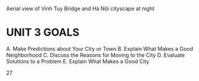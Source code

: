 Aerial view of Vinh Tuy Bridge and Hà Nội cityscape at night

# UNIT 3 GOALS

A. Make Predictions about Your City or Town
B. Explain What Makes a Good Neighborhood
C. Discuss the Reasons for Moving to the City
D. Evaluate Solutions to a Problem
E. Explain What Makes a Good City

27
